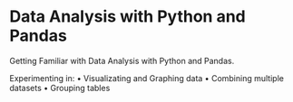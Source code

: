 # Data Analysis with Python and Pandas
Getting Familiar with Data Analysis with Python and Pandas. 

Experimenting in: 
• Visualizating and Graphing data
• Combining multiple datasets
• Grouping tables
